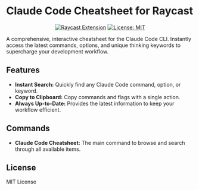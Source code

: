 # Claude Code Cheatsheet for Raycast

<div align="center">
  <a href="https://raycast.com/extensions"><img src="https://img.shields.io/badge/Raycast-Extension-orange?logo=raycast&logoColor=white" alt="Raycast Extension"></a>
  <a href="https://opensource.org/licenses/MIT"><img src="https://img.shields.io/badge/License-MIT-yellow.svg" alt="License: MIT"></a>
</div>

A comprehensive, interactive cheatsheet for the Claude Code CLI. Instantly access the latest commands, options, and unique thinking keywords to supercharge your development workflow.

## Features

- **Instant Search:** Quickly find any Claude Code command, option, or keyword.
- **Copy to Clipboard:** Copy commands and flags with a single action.
- **Always Up-to-Date:** Provides the latest information to keep your workflow efficient.

## Commands

- **Claude Code Cheatsheet:** The main command to browse and search through all available items.

## License

MIT License
